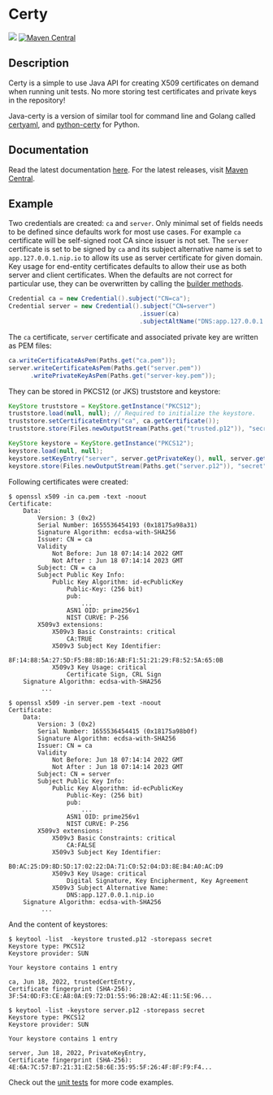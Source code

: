 # Certy

![](https://github.com/tsaarni/java-certy/workflows/unit-tests/badge.svg)
[![Maven Central](https://img.shields.io/maven-central/v/fi.protonode/certy)](https://search.maven.org/search?q=g:fi.protonode%20AND%20a:certy)

## Description

Certy is a simple to use Java API for creating X509 certificates on demand when running unit tests.
No more storing test certificates and private keys in the repository!

Java-certy is a version of similar tool for command line and Golang called [certyaml](https://github.com/tsaarni/certyaml), and [python-certy](https://github.com/tsaarni/python-certy) for Python.

## Documentation

Read the latest documentation [here](https://tsaarni.github.io/java-certy/).
For the latest releases, visit [Maven Central](https://central.sonatype.com/artifact/fi.protonode/certy).

## Example

Two credentials are created: `ca` and `server`.
Only minimal set of fields needs to be defined since defaults work for most use cases.
For example `ca` certificate will be self-signed root CA since issuer is not set.
The `server` certificate is set to be signed by `ca` and its subject alternative name is set to `app.127.0.0.1.nip.io` to allow its use as server certificate for given domain.
Key usage for end-entity certificates defaults to allow their use as both server and client certificates.
When the defaults are not correct for particular use, they can be overwritten by calling the [builder methods](https://tsaarni.github.io/java-certy/fi/protonode/certy/Credential.html#method-summary).

```java
Credential ca = new Credential().subject("CN=ca");
Credential server = new Credential().subject("CN=server")
                                    .issuer(ca)
                                    .subjectAltName("DNS:app.127.0.0.1.nip.io");
```

The `ca` certificate, `server` certificate and associated private key are written as PEM files:

```java
ca.writeCertificateAsPem(Paths.get("ca.pem"));
server.writeCertificateAsPem(Paths.get("server.pem"))
      .writePrivateKeyAsPem(Paths.get("server-key.pem"));
```

They can be stored in PKCS12 (or JKS) truststore and keystore:

```java
KeyStore truststore = KeyStore.getInstance("PKCS12");
truststore.load(null, null); // Required to initialize the keystore.
truststore.setCertificateEntry("ca", ca.getCertificate());
truststore.store(Files.newOutputStream(Paths.get("trusted.p12")), "secret".toCharArray());

KeyStore keystore = KeyStore.getInstance("PKCS12");
keystore.load(null, null);
keystore.setKeyEntry("server", server.getPrivateKey(), null, server.getCertificates());
keystore.store(Files.newOutputStream(Paths.get("server.p12")), "secret".toCharArray());
```

Following certificates were created:

```console
$ openssl x509 -in ca.pem -text -noout
Certificate:
    Data:
        Version: 3 (0x2)
        Serial Number: 1655536454193 (0x18175a98a31)
        Signature Algorithm: ecdsa-with-SHA256
        Issuer: CN = ca
        Validity
            Not Before: Jun 18 07:14:14 2022 GMT
            Not After : Jun 18 07:14:14 2023 GMT
        Subject: CN = ca
        Subject Public Key Info:
            Public Key Algorithm: id-ecPublicKey
                Public-Key: (256 bit)
                pub:
                    ...
                ASN1 OID: prime256v1
                NIST CURVE: P-256
        X509v3 extensions:
            X509v3 Basic Constraints: critical
                CA:TRUE
            X509v3 Subject Key Identifier:
                8F:14:88:5A:27:5D:F5:B8:8D:16:AB:F1:51:21:29:F8:52:5A:65:0B
            X509v3 Key Usage: critical
                Certificate Sign, CRL Sign
    Signature Algorithm: ecdsa-with-SHA256
         ...

$ openssl x509 -in server.pem -text -noout
Certificate:
    Data:
        Version: 3 (0x2)
        Serial Number: 1655536454415 (0x18175a98b0f)
        Signature Algorithm: ecdsa-with-SHA256
        Issuer: CN = ca
        Validity
            Not Before: Jun 18 07:14:14 2022 GMT
            Not After : Jun 18 07:14:14 2023 GMT
        Subject: CN = server
        Subject Public Key Info:
            Public Key Algorithm: id-ecPublicKey
                Public-Key: (256 bit)
                pub:
                    ...
                ASN1 OID: prime256v1
                NIST CURVE: P-256
        X509v3 extensions:
            X509v3 Basic Constraints: critical
                CA:FALSE
            X509v3 Subject Key Identifier:
                B0:AC:25:D9:8D:5D:17:02:22:DA:71:C0:52:04:D3:8E:B4:A0:AC:D9
            X509v3 Key Usage: critical
                Digital Signature, Key Encipherment, Key Agreement
            X509v3 Subject Alternative Name:
                DNS:app.127.0.0.1.nip.io
    Signature Algorithm: ecdsa-with-SHA256
         ...
```

And the content of keystores:

```console
$ keytool -list  -keystore trusted.p12 -storepass secret
Keystore type: PKCS12
Keystore provider: SUN

Your keystore contains 1 entry

ca, Jun 18, 2022, trustedCertEntry,
Certificate fingerprint (SHA-256): 3F:54:0D:F3:CE:A8:0A:E9:72:D1:55:96:2B:A2:4E:11:5E:96...

$ keytool -list -keystore server.p12 -storepass secret
Keystore type: PKCS12
Keystore provider: SUN

Your keystore contains 1 entry

server, Jun 18, 2022, PrivateKeyEntry,
Certificate fingerprint (SHA-256): 4E:6A:7C:57:B7:21:31:E2:58:6E:35:95:5F:26:4F:8F:F9:F4...
```

Check out the [unit tests](lib/src/test/java/fi/protonode/certy/TestCredential.java) for more code examples.
